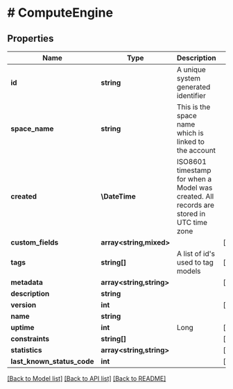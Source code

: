 # # ComputeEngine

## Properties

Name | Type | Description | Notes
------------ | ------------- | ------------- | -------------
**id** | **string** | A unique system generated identifier |
**space_name** | **string** | This is the space name which is linked to the account |
**created** | **\DateTime** | ISO8601 timestamp for when a Model was created. All records are stored in UTC time zone |
**custom_fields** | **array<string,mixed>** |  | [optional]
**tags** | **string[]** | A list of id&#39;s used to tag models | [optional]
**metadata** | **array<string,string>** |  | [optional]
**description** | **string** |  |
**version** | **int** |  | [optional]
**name** | **string** |  |
**uptime** | **int** | Long | [optional]
**constraints** | **string[]** |  | [optional]
**statistics** | **array<string,string>** |  | [optional]
**last_known_status_code** | **int** |  | [optional]

[[Back to Model list]](../../README.md#models) [[Back to API list]](../../README.md#endpoints) [[Back to README]](../../README.md)
